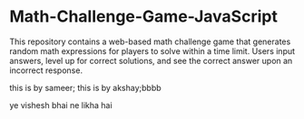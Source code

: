 # Math-Challenge-Game-JavaScript
This repository contains a web-based math challenge game that generates random math expressions for players to solve within a time limit. Users input answers, level up for correct solutions, and see the correct answer upon an incorrect response.

 this is by sameer;
 this is by akshay;bbbb


 ye vishesh bhai ne likha hai